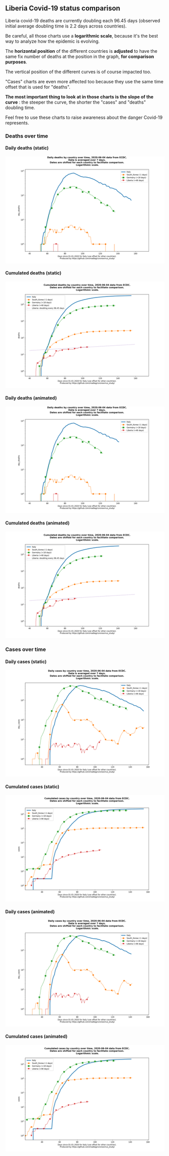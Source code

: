 ## Liberia Covid-19 status comparison 

Liberia covid-19 deaths are currently doubling each 96.45 days (observed initial average doubling time is 2.2 days across countries).



Be careful, all those charts use a **logarithmic scale**, because it's the best way to analyze how the epidemic is evolving.
 
The **horizontal position** of the different countries is **adjusted** to have the same fix number of deaths at the position in the graph, **for comparison purposes**.

The vertical position of the different curves is of course impacted too.

"Cases" charts are even more affected too because they use the same time offset that is used for "deaths".

**The most important thing to look at in those charts is the slope of the curve** : the steeper the curve, the shorter the "cases" and "deaths" doubling time.

Feel free to use these charts to raise awareness about the danger Covid-19 represents. 


 
### Deaths over time
 
#### Daily deaths (static)
![Liberia covid-19 daily deaths static chart](https://raw.githubusercontent.com/madlag/coronavirus_study/master/notebooks/graphs/2020-06-04/countries/Liberia/2020-06-04_Liberia_day_deaths.png "Liberia covid-19 day_deaths static chart")   
 
#### Cumulated deaths (static)
![Liberia covid-19 cumulated deaths static chart](https://raw.githubusercontent.com/madlag/coronavirus_study/master/notebooks/graphs/2020-06-04/countries/Liberia/2020-06-04_Liberia_deaths.png "Liberia covid-19 deaths static chart")   
 
#### Daily deaths (animated)
![Liberia covid-19 daily deaths animated chart](https://raw.githubusercontent.com/madlag/coronavirus_study/master/notebooks/graphs/2020-06-04/countries/Liberia/2020-06-04_Liberia_day_deaths.gif "Liberia covid-19 day_deaths animated chart")   
 
#### Cumulated deaths (animated)
![Liberia covid-19 cumulated deaths animated chart](https://raw.githubusercontent.com/madlag/coronavirus_study/master/notebooks/graphs/2020-06-04/countries/Liberia/2020-06-04_Liberia_deaths.gif "Liberia covid-19 deaths animated chart")   

 
### Cases over time
 
#### Daily cases (static)
![Liberia covid-19 daily cases static chart](https://raw.githubusercontent.com/madlag/coronavirus_study/master/notebooks/graphs/2020-06-04/countries/Liberia/2020-06-04_Liberia_day_cases.png "Liberia covid-19 day_cases static chart")   
 
#### Cumulated cases (static)
![Liberia covid-19 cumulated cases static chart](https://raw.githubusercontent.com/madlag/coronavirus_study/master/notebooks/graphs/2020-06-04/countries/Liberia/2020-06-04_Liberia_cases.png "Liberia covid-19 cases static chart")   
 
#### Daily cases (animated)
![Liberia covid-19 daily cases animated chart](https://raw.githubusercontent.com/madlag/coronavirus_study/master/notebooks/graphs/2020-06-04/countries/Liberia/2020-06-04_Liberia_day_cases.gif "Liberia covid-19 day_cases animated chart")   
 
#### Cumulated cases (animated)
![Liberia covid-19 cumulated cases animated chart](https://raw.githubusercontent.com/madlag/coronavirus_study/master/notebooks/graphs/2020-06-04/countries/Liberia/2020-06-04_Liberia_cases.gif "Liberia covid-19 cases animated chart")   

